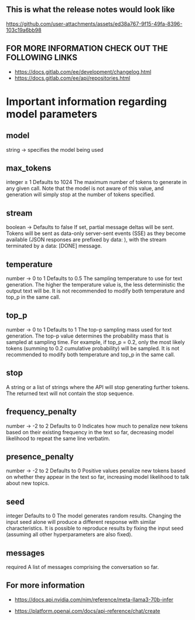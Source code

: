 ## This is what the release notes would look like

https://github.com/user-attachments/assets/ed38a767-9f15-49fa-8396-103c19a6bb98

## FOR MORE INFORMATION CHECK OUT THE FOLLOWING LINKS

- https://docs.gitlab.com/ee/development/changelog.html
- https://docs.gitlab.com/ee/api/repositories.html

# Important information regarding model parameters

## model
string -> specifies the model being used

## max_tokens
integer ≥ 1
Defaults to 1024
The maximum number of tokens to generate in any given call. Note that the model is not aware of this value, and generation will simply stop at the number of tokens specified.

## stream
boolean -> Defaults to false
If set, partial message deltas will be sent. Tokens will be sent as data-only server-sent events (SSE) as they become available (JSON responses are prefixed by data: ), with the stream terminated by a data: [DONE] message.

## temperature
number -> 0 to 1
Defaults to 0.5
The sampling temperature to use for text generation. The higher the temperature value is, the less deterministic the output text will be. It is not recommended to modify both temperature and top_p in the same call.

## top_p
number -> 0 to 1
Defaults to 1
The top-p sampling mass used for text generation. The top-p value determines the probability mass that is sampled at sampling time. For example, if top_p = 0.2, only the most likely tokens (summing to 0.2 cumulative probability) will be sampled. It is not recommended to modify both temperature and top_p in the same call.

## stop
A string or a list of strings where the API will stop generating further tokens. The returned text will not contain the stop sequence.

## frequency_penalty
number -> -2 to 2
Defaults to 0
Indicates how much to penalize new tokens based on their existing frequency in the text so far, decreasing model likelihood to repeat the same line verbatim.

## presence_penalty
number -> -2 to 2
Defaults to 0
Positive values penalize new tokens based on whether they appear in the text so far, increasing model likelihood to talk about new topics.

## seed
integer
Defaults to 0
The model generates random results. Changing the input seed alone will produce a different response with similar characteristics. It is possible to reproduce results by fixing the input seed (assuming all other hyperparameters are also fixed).

## messages
required
A list of messages comprising the conversation so far.


## For more information
- https://docs.api.nvidia.com/nim/reference/meta-llama3-70b-infer

- https://platform.openai.com/docs/api-reference/chat/create
